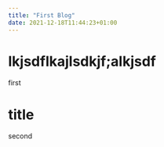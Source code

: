 ```yaml
---
title: "First Blog"
date: 2021-12-18T11:44:23+01:00
---
```

# lkjsdflkajlsdkjf;alkjsdf

first

# title 
second
